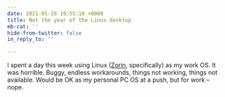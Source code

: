 ```yaml
---
date: 2021-05-28 19:55:10 +0000
title: Not the year of the Linux desktop
mb-cat: ''
hide-from-twitter: false
in_reply_to: ''

---
```

I spent a day this week using Linux ([Zorin](https://zorinos.com/), specifically) as my work OS. It was horrible. Buggy, endless workarounds, things not working, things not available. Would be OK as my personal PC OS at a push, but for work – nope.